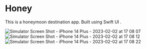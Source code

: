 # Honey
This is a honeymoon destination app. Built using Swift UI .



![Simulator Screen Shot - iPhone 14 Plus - 2023-02-02 at 17 08 07](https://user-images.githubusercontent.com/107347178/216346965-9a502c30-66e5-41f9-80ca-ad08af8f69da.png)
![Simulator Screen Shot - iPhone 14 Plus - 2023-02-02 at 17 08 12](https://user-images.githubusercontent.com/107347178/216346977-b870f67a-d2c1-423e-b58e-0eb90c03f26b.png)
![Simulator Screen Shot - iPhone 14 Plus - 2023-02-02 at 17 08 22](https://user-images.githubusercontent.com/107347178/216346987-05d84909-e4ba-4d44-845d-c4a56b7f921d.png)
